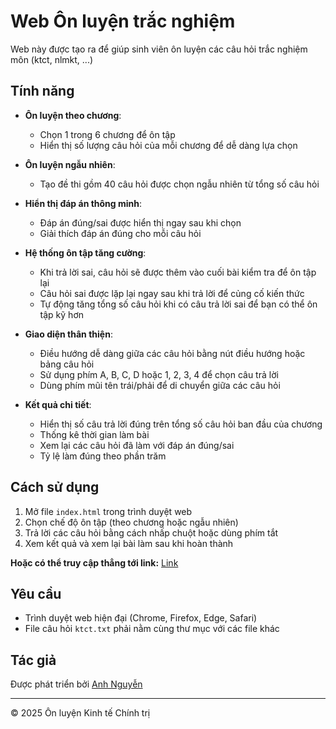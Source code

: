 # Web Ôn luyện trắc nghiệm

Web này được tạo ra để giúp sinh viên ôn luyện các câu hỏi trắc nghiệm môn (ktct, nlmkt, ...)

## Tính năng

- **Ôn luyện theo chương**: 
  - Chọn 1 trong 6 chương để ôn tập
  - Hiển thị số lượng câu hỏi của mỗi chương để dễ dàng lựa chọn
  
- **Ôn luyện ngẫu nhiên**: 
  - Tạo đề thi gồm 40 câu hỏi được chọn ngẫu nhiên từ tổng số câu hỏi

- **Hiển thị đáp án thông minh**:
  - Đáp án đúng/sai được hiển thị ngay sau khi chọn
  - Giải thích đáp án đúng cho mỗi câu hỏi

- **Hệ thống ôn tập tăng cường**:
  - Khi trả lời sai, câu hỏi sẽ được thêm vào cuối bài kiểm tra để ôn tập lại
  - Câu hỏi sai được lặp lại ngay sau khi trả lời để củng cố kiến thức
  - Tự động tăng tổng số câu hỏi khi có câu trả lời sai để bạn có thể ôn tập kỹ hơn

- **Giao diện thân thiện**:
  - Điều hướng dễ dàng giữa các câu hỏi bằng nút điều hướng hoặc bảng câu hỏi
  - Sử dụng phím A, B, C, D hoặc 1, 2, 3, 4 để chọn câu trả lời
  - Dùng phím mũi tên trái/phải để di chuyển giữa các câu hỏi

- **Kết quả chi tiết**:
  - Hiển thị số câu trả lời đúng trên tổng số câu hỏi ban đầu của chương
  - Thống kê thời gian làm bài
  - Xem lại các câu hỏi đã làm với đáp án đúng/sai
  - Tỷ lệ làm đúng theo phần trăm

## Cách sử dụng

1. Mở file `index.html` trong trình duyệt web
2. Chọn chế độ ôn tập (theo chương hoặc ngẫu nhiên)
3. Trả lời các câu hỏi bằng cách nhấp chuột hoặc dùng phím tắt
4. Xem kết quả và xem lại bài làm sau khi hoàn thành

**Hoặc có thể truy cập thẳng tới link:** [Link](https://anhnguyen0812.github.io/KinhteChinhtri/)

## Yêu cầu

- Trình duyệt web hiện đại (Chrome, Firefox, Edge, Safari)
- File câu hỏi `ktct.txt` phải nằm cùng thư mục với các file khác

## Tác giả

Được phát triển bởi [Anh Nguyễn](https://github.com/Anhnguyen0812/KinhteChinhtri)

---

© 2025 Ôn luyện Kinh tế Chính trị

